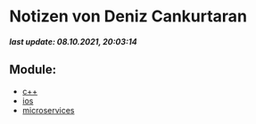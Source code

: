 # Notizen von Deniz Cankurtaran
##### last update: 08.10.2021, 20:03:14 
## Module:
 - [c++](c++/index.md)
 - [ios](ios/index.md)
 - [microservices](microservices/index.md)
